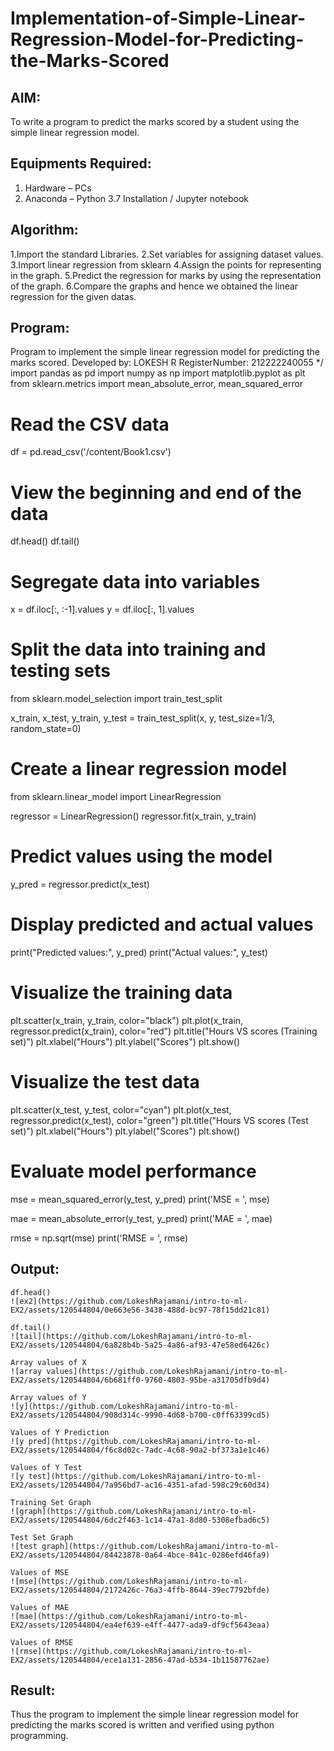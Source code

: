 # Implementation-of-Simple-Linear-Regression-Model-for-Predicting-the-Marks-Scored

## AIM:
To write a program to predict the marks scored by a student using the simple linear regression model.

## Equipments Required:
1. Hardware – PCs
2. Anaconda – Python 3.7 Installation / Jupyter notebook

## Algorithm:

1.Import the standard Libraries.
2.Set variables for assigning dataset values.
3.Import linear regression from sklearn
4.Assign the points for representing in the graph.
5.Predict the regression for marks by using the representation of the graph.
6.Compare the graphs and hence we obtained the linear regression for the given datas.

## Program:
Program to implement the simple linear regression model for predicting the marks scored.
Developed by: LOKESH R
RegisterNumber:  212222240055
*/
import pandas as pd
import numpy as np
import matplotlib.pyplot as plt
from sklearn.metrics import mean_absolute_error, mean_squared_error

# Read the CSV data
df = pd.read_csv('/content/Book1.csv')

# View the beginning and end of the data
df.head()
df.tail()

# Segregate data into variables
x = df.iloc[:, :-1].values
y = df.iloc[:, 1].values

# Split the data into training and testing sets

from sklearn.model_selection import train_test_split

x_train, x_test, y_train, y_test = train_test_split(x, y, test_size=1/3, random_state=0)
# Create a linear regression model
from sklearn.linear_model import LinearRegression

regressor = LinearRegression()
regressor.fit(x_train, y_train)

# Predict values using the model
y_pred = regressor.predict(x_test)

# Display predicted and actual values
print("Predicted values:", y_pred)
print("Actual values:", y_test)

# Visualize the training data
plt.scatter(x_train, y_train, color="black")
plt.plot(x_train, regressor.predict(x_train), color="red")
plt.title("Hours VS scores (Training set)")
plt.xlabel("Hours")
plt.ylabel("Scores")
plt.show()

# Visualize the test data
plt.scatter(x_test, y_test, color="cyan")
plt.plot(x_test, regressor.predict(x_test), color="green")
plt.title("Hours VS scores (Test set)")
plt.xlabel("Hours")
plt.ylabel("Scores")
plt.show()

# Evaluate model performance
mse = mean_squared_error(y_test, y_pred)
print('MSE = ', mse)

mae = mean_absolute_error(y_test, y_pred)
print('MAE = ', mae)

rmse = np.sqrt(mse)
print('RMSE = ', rmse)

## Output:
```
df.head()
![ex2](https://github.com/LokeshRajamani/intro-to-ml-EX2/assets/120544804/0e663e56-3438-488d-bc97-78f15dd21c81)
```
```
df.tail()
![tail](https://github.com/LokeshRajamani/intro-to-ml-EX2/assets/120544804/6a828b4b-5a25-4a86-af93-47e58ed6426c)
```
```
Array values of X
![array values](https://github.com/LokeshRajamani/intro-to-ml-EX2/assets/120544804/6b681ff0-9760-4803-95be-a31705dfb9d4)
```
```
Array values of Y
![y](https://github.com/LokeshRajamani/intro-to-ml-EX2/assets/120544804/908d314c-9990-4d68-b700-c0ff63399cd5)
```
```
Values of Y Prediction
![y pred](https://github.com/LokeshRajamani/intro-to-ml-EX2/assets/120544804/f6c8d02c-7adc-4c68-90a2-bf373a1e1c46)
```
```
Values of Y Test
![y test](https://github.com/LokeshRajamani/intro-to-ml-EX2/assets/120544804/7a956bd7-ac16-4351-afad-598c29c60d34)
```
```
Training Set Graph
![graph](https://github.com/LokeshRajamani/intro-to-ml-EX2/assets/120544804/6dc2f463-1c14-47a1-8d80-5308efbad6c5)
```
```
Test Set Graph
![test graph](https://github.com/LokeshRajamani/intro-to-ml-EX2/assets/120544804/84423878-0a64-4bce-841c-0286efd46fa9)
```
```
Values of MSE
![mse](https://github.com/LokeshRajamani/intro-to-ml-EX2/assets/120544804/2172426c-76a3-4ffb-8644-39ec7792bfde)
```
```
Values of MAE
![mae](https://github.com/LokeshRajamani/intro-to-ml-EX2/assets/120544804/ea4ef639-e4ff-4477-ada9-df9cf5643eaa)
```
```
Values of RMSE
![rmse](https://github.com/LokeshRajamani/intro-to-ml-EX2/assets/120544804/ece1a131-2856-47ad-b534-1b11587762ae)
```
## Result:
Thus the program to implement the simple linear regression model for predicting the marks scored is written and verified using python programming.
